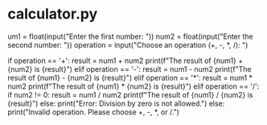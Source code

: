 # calculator.py

um1 = float(input("Enter the first number: "))
num2 = float(input("Enter the second number: "))
operation = input("Choose an operation (+, -, *, /): ")

if operation == '+':
    result = num1 + num2
    print(f"The result of {num1} + {num2} is {result}")
elif operation == '-':
    result = num1 - num2
    print(f"The result of {num1} - {num2} is {result}")
elif operation == '*':
    result = num1 * num2
    print(f"The result of {num1} * {num2} is {result}")
elif operation == '/':
    if num2 != 0:
        result = num1 / num2
        print(f"The result of {num1} / {num2} is {result}")
    else:
        print("Error: Division by zero is not allowed.")
else:
    print("Invalid operation. Please choose +, -, *, or /.")
